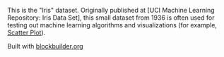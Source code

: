 This is the "Iris" dataset. Originally published at [UCI Machine Learning Repository: Iris Data Set], this small dataset from 1936 is often used for testing out machine learning algorithms and visualizations (for example, [Scatter Plot](http://bl.ocks.org/curran/9e04ccfebeb84bcdc76c)).

Built with [blockbuilder.org](http://blockbuilder.org)